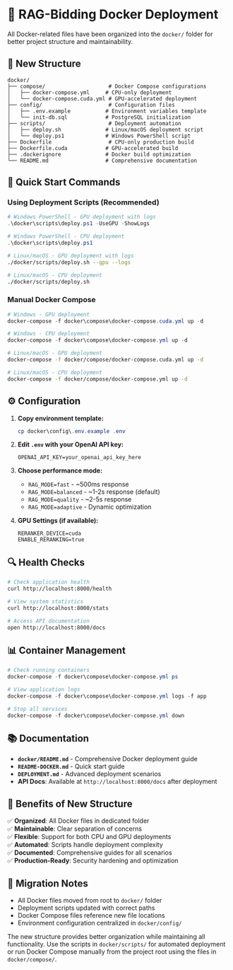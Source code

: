 # 🐳 RAG-Bidding Docker Deployment

All Docker-related files have been organized into the `docker/` folder for better project structure and maintainability.

## 📁 New Structure

```
docker/
├── compose/                    # Docker Compose configurations
│   ├── docker-compose.yml     # CPU-only deployment  
│   └── docker-compose.cuda.yml # GPU-accelerated deployment
├── config/                     # Configuration files
│   ├── .env.example           # Environment variables template
│   └── init-db.sql            # PostgreSQL initialization
├── scripts/                    # Deployment automation
│   ├── deploy.sh              # Linux/macOS deployment script
│   └── deploy.ps1             # Windows PowerShell script  
├── Dockerfile                  # CPU-only production build
├── Dockerfile.cuda            # GPU-accelerated build
├── .dockerignore              # Docker build optimization
└── README.md                  # Comprehensive documentation
```

## 🚀 Quick Start Commands

### Using Deployment Scripts (Recommended)

```powershell
# Windows PowerShell - GPU deployment with logs
.\docker\scripts\deploy.ps1 -UseGPU -ShowLogs

# Windows PowerShell - CPU deployment
.\docker\scripts\deploy.ps1
```

```bash
# Linux/macOS - GPU deployment with logs  
./docker/scripts/deploy.sh --gpu --logs

# Linux/macOS - CPU deployment
./docker/scripts/deploy.sh
```

### Manual Docker Compose

```powershell
# Windows - GPU deployment
docker-compose -f docker\compose\docker-compose.cuda.yml up -d

# Windows - CPU deployment  
docker-compose -f docker\compose\docker-compose.yml up -d
```

```bash
# Linux/macOS - GPU deployment
docker-compose -f docker/compose/docker-compose.cuda.yml up -d

# Linux/macOS - CPU deployment
docker-compose -f docker/compose/docker-compose.yml up -d
```

## ⚙️ Configuration

1. **Copy environment template:**
   ```powershell
   cp docker\config\.env.example .env
   ```

2. **Edit `.env` with your OpenAI API key:**
   ```
   OPENAI_API_KEY=your_openai_api_key_here
   ```

3. **Choose performance mode:**
   - `RAG_MODE=fast` - ~500ms response
   - `RAG_MODE=balanced` - ~1-2s response (default)
   - `RAG_MODE=quality` - ~2-5s response  
   - `RAG_MODE=adaptive` - Dynamic optimization

4. **GPU Settings (if available):**
   ```
   RERANKER_DEVICE=cuda
   ENABLE_RERANKING=true
   ```

## 🔍 Health Checks

```bash
# Check application health
curl http://localhost:8000/health

# View system statistics  
curl http://localhost:8000/stats

# Access API documentation
open http://localhost:8000/docs
```

## 📊 Container Management

```powershell
# Check running containers
docker-compose -f docker\compose\docker-compose.yml ps

# View application logs
docker-compose -f docker\compose\docker-compose.yml logs -f app

# Stop all services
docker-compose -f docker\compose\docker-compose.yml down
```

## 📚 Documentation

- **`docker/README.md`** - Comprehensive Docker deployment guide
- **`README-DOCKER.md`** - Quick start guide  
- **`DEPLOYMENT.md`** - Advanced deployment scenarios
- **API Docs**: Available at `http://localhost:8000/docs` after deployment

## 🎯 Benefits of New Structure

✅ **Organized**: All Docker files in dedicated folder  
✅ **Maintainable**: Clear separation of concerns  
✅ **Flexible**: Support for both CPU and GPU deployments  
✅ **Automated**: Scripts handle deployment complexity  
✅ **Documented**: Comprehensive guides for all scenarios  
✅ **Production-Ready**: Security hardening and optimization

## 🚨 Migration Notes

- All Docker files moved from root to `docker/` folder
- Deployment scripts updated with correct paths
- Docker Compose files reference new file locations
- Environment configuration centralized in `docker/config/`

The new structure provides better organization while maintaining all functionality. Use the scripts in `docker/scripts/` for automated deployment or run Docker Compose manually from the project root using the files in `docker/compose/`.